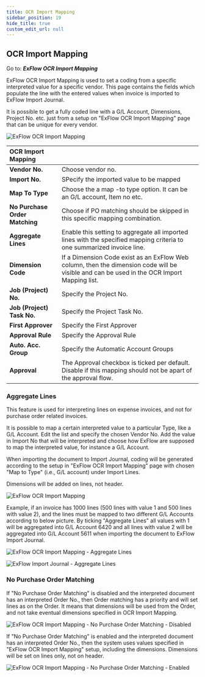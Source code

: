 ```yaml
---
title: OCR Import Mapping
sidebar_position: 19
hide_title: true
custom_edit_url: null
---
```

## OCR Import Mapping

Go to: ***ExFlow OCR Import Mapping***

ExFlow OCR Import Mapping is used to set a coding from a specific interpreted value for a specific vendor. This page contains the fields
which populate the line with the entered values when invoice is imported to ExFlow Import Journal.

It is possible to get a fully coded line with a G/L Account, Dimensions, Project No. etc. just from a setup on "ExFlow OCR Import Mapping" page that can be unique for every vendor.

![ExFlow OCR Import Mapping](@site/static/img/media/ocr-import-mapping-list-001.png)

| OCR Import Mapping     |	|
|:-|:-|
| **Vendor No.**    | Choose vendor no.
| **Import No.**    | SPecify the imported value to be mapped
| **Map To Type**    | Choose the a map -to type option. It can be an G/L account, Item no etc.
| **No Purchase Order Matching**    | Choose if PO matching should be skipped in this specific mapping combination.
| **Aggregate Lines**    | Enable this setting to aggregate all imported lines with the specified mapping criteria to one summarized invoice line.
| **Dimension Code**     | If a Dimension Code exist as an ExFlow Web column, then the dimension code will be visible and can be used in the OCR Import Mapping list.
| **Job (Project) No.**    | Specify the Project No. 
| **Job (Project) Task No.**    | Specify the Project Task No. 
| **First Approver**    | Specify the First Approver
| **Approval Rule**    | Specify the Approval Rule
| **Auto. Acc. Group**    | Specify the Automatic Account Groups
| **Approval**    | The Approval checkbox is ticked per default. Disable if this mapping should not be apart of the approval flow.


### Aggregate Lines

This feature is used for interpreting lines on expense invoices, and not for purchase order related invoices.

It is possible to map a certain interpreted value to a particular Type, like a G/L Account. Edit the list and specify the chosen Vendor No. Add the value in Import No that will be interpreted and choose how ExFlow are supposed to map the interpreted value, for instance a G/L Account.

When importing the document to Import Journal, coding will be generated according to the setup in "ExFlow OCR Import Mapping" page with chosen "Map to Type" (i.e., G/L account) under Import Lines.

Dimensions will be added on lines, not header.

![ExFlow OCR Import Mapping](@site/static/img/media/ocr-import-mapping-001.png)

Example, if an invoice has 1000 lines (500 lines with value 1 and 500 lines with value 2), and the lines must be mapped to two different G/L Accounts according to below picture. By ticking "Aggregate Lines" all values with 1 will be aggregated into G/L Account 6420 and all lines with value 2 will be aggregated into G/L Account 5611 when importing the document to ExFlow Import Journal.


![ExFlow OCR Import Mapping - Aggregate Lines](@site/static/img/media/ocr-import-mapping-002.png)


![ExFlow Import Journal - Aggregate Lines](@site/static/img/media/import-journal-026.png)

### No Purchase Order Matching

If "No Purchase Order Matching" is disabled and the interpreted document has an interpreted Order No., then Order matching has a priority and will set lines as on the Order. It means that dimensions will be used from the Order, and not take eventual dimensions specified in OCR Import Mapping.

![ExFlow OCR Import Mapping - No Purchase Order Matching - Disabled](@site/static/img/media/ocr-import-mapping-003.png)

If "No Purchase Order Matching" is enabled and the interpreted document has an interpreted Order No., then the system uses values specified in "ExFlow OCR Import Mapping" setup, including the dimensions. Dimensions will be set on lines only, not on header.

![ExFlow OCR Import Mapping - No Purchase Order Matching - Enabled](@site/static/img/media/ocr-import-mapping-004.png)




